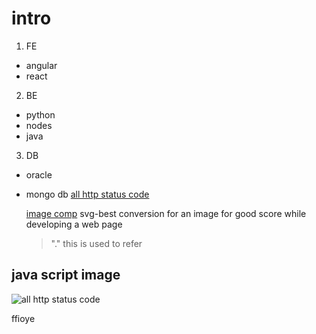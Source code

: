 # intro

1. FE

- angular
- react

2. BE

- python
- nodes
- java

3. DB

- oracle
- mongo db
  [all http status code](https://www.youtube.com/watch?v=ORCuz7s5cCY)

  [image comp](https://squoosh.app)
  svg-best conversion for an image for good score while developing a web page

  > "." this is used to refer

## java script image

![all http status code](https://encrypted-tbn0.gstatic.com/images?q=tbn:ANd9GcQpuYdLEzBvwemix8pwsncUkLLOQqnByncadg&s)

ffioye
